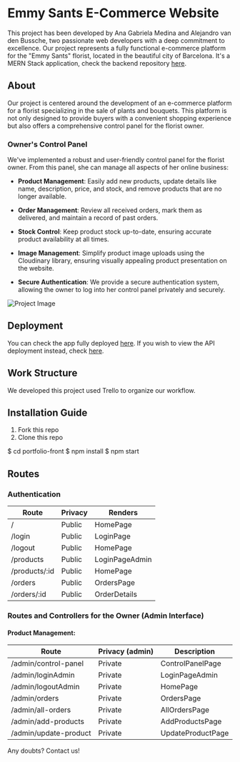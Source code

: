 # Emmy Sants E-Commerce Website

This project has been developed by Ana Gabriela Medina and Alejandro van den Bussche, two passionate web developers with a deep commitment to excellence. Our project represents a fully functional e-commerce platform for the "Emmy Sants" florist, located in the beautiful city of Barcelona. It's a MERN Stack application, check the backend repository [here](https://github.com/avdbp/backend-emmy-sants).

## About

Our project is centered around the development of an e-commerce platform for a florist specializing in the sale of plants and bouquets. This platform is not only designed to provide buyers with a convenient shopping experience but also offers a comprehensive control panel for the florist owner.

### Owner's Control Panel

We've implemented a robust and user-friendly control panel for the florist owner. From this panel, she can manage all aspects of her online business:

- **Product Management**: Easily add new products, update details like name, description, price, and stock, and remove products that are no longer available.

- **Order Management**: Review all received orders, mark them as delivered, and maintain a record of past orders.

- **Stock Control**: Keep product stock up-to-date, ensuring accurate product availability at all times.

- **Image Management**: Simplify product image uploads using the Cloudinary library, ensuring visually appealing product presentation on the website.

- **Secure Authentication**: We provide a secure authentication system, allowing the owner to log into her control panel privately and securely.

![Project Image]("./../src/img/logoemmy.png")

## Deployment

You can check the app fully deployed [here](https://floristeriaemmysants.netlify.app). If you wish to view the API deployment instead, check [here](link-to-api-deployment).

## Work Structure

We developed this project used Trello to organize our workflow.

## Installation Guide

1. Fork this repo
2. Clone this repo

$ cd portfolio-front
$ npm install
$ npm start


## Routes

### Authentication

| Route          | Privacy         | Renders             |
|----------------|-----------------|---------------------|
| /              | Public          | HomePage            |
| /login         | Public          | LoginPage           |
| /logout        | Public          | HomePage            |
| /products      | Public          | LoginPageAdmin      |
| /products/:id  | Public          | HomePage            |
| /orders        | Public          | OrdersPage          |
| /orders/:id    | Public          | OrderDetails        |

### Routes and Controllers for the Owner (Admin Interface)

#### Product Management:

| Route               | Privacy (admin) | Description                           |
|---------------------|-----------------|---------------------------------------|
| /admin/control-panel   | Private         | ControlPanelPage                        |
| /admin/loginAdmin   | Private         | LoginPageAdmin                        |
| /admin/logoutAdmin  | Private         | HomePage                              |
| /admin/orders       | Private         | OrdersPage                            |
| /admin/all-orders   | Private         | AllOrdersPage                         |
| /admin/add-products   | Private         | AddProductsPage                         |
| /admin/update-product   | Private         | UpdateProductPage                         |


Any doubts? Contact us!
